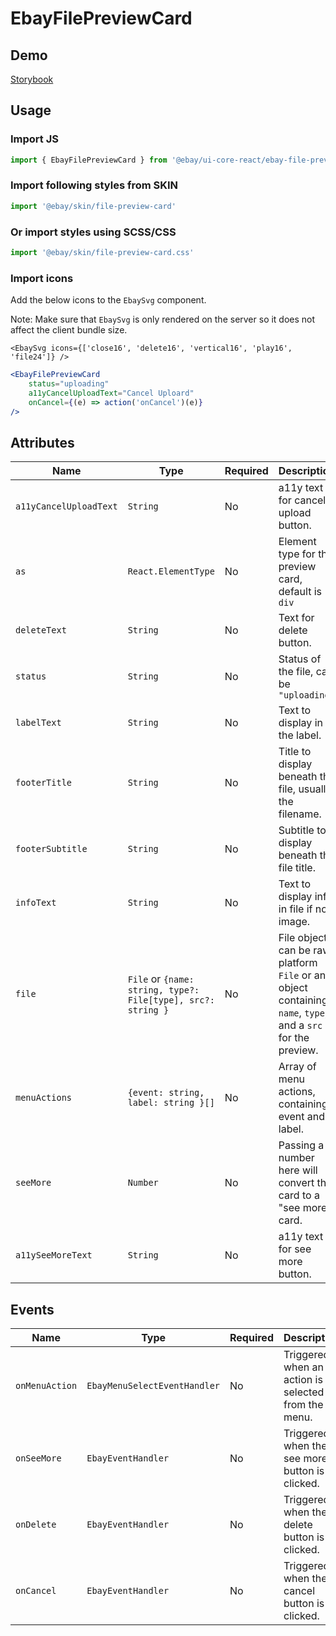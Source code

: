 # EbayFilePreviewCard

## Demo

[Storybook](https://opensource.ebay.com/ebayui-core-react/main/?path=/docs/media-ebay-file-preview-card--docs)

## Usage

### Import JS

```jsx harmony
import { EbayFilePreviewCard } from '@ebay/ui-core-react/ebay-file-preview-card'
```

### Import following styles from SKIN

```jsx harmony
import '@ebay/skin/file-preview-card'
```

### Or import styles using SCSS/CSS

```jsx harmony
import '@ebay/skin/file-preview-card.css'
```

### Import icons

Add the below icons to the `EbaySvg` component.

Note: Make sure that `EbaySvg` is only rendered on the server so it does not affect the client bundle size.

```tsx
<EbaySvg icons={['close16', 'delete16', 'vertical16', 'play16', 'file24']} />
```

```jsx harmony
<EbayFilePreviewCard
    status="uploading"
    a11yCancelUploadText="Cancel Uploard"
    onCancel={(e) => action('onCancel')(e)}
/>
```

## Attributes

| Name                   | Type                                                         | Required | Description                                                                                                  | Data |
| ---------------------- | ------------------------------------------------------------ | -------- | ------------------------------------------------------------------------------------------------------------ | ---- |
| `a11yCancelUploadText` | `String`                                                     | No       | a11y text for cancel upload button.                                                                          |      |
| `as`                   | `React.ElementType`                                          | No       | Element type for the preview card, default is `div`                                                          |      |
| `deleteText`           | `String`                                                     | No       | Text for delete button.                                                                                      |      |
| `status`               | `String`                                                     | No       | Status of the file, can be `"uploading"`                                                                     |      |
| `labelText`            | `String`                                                     | No       | Text to display in the label.                                                                                |      |
| `footerTitle`          | `String`                                                     | No       | Title to display beneath the file, usually the filename.                                                     |      |
| `footerSubtitle`       | `String`                                                     | No       | Subtitle to display beneath the file title.                                                                  |      |
| `infoText`             | `String`                                                     | No       | Text to display info in file if not image.                                                                   |      |
| `file`                 | `File` or `{name: string, type?: File[type], src?: string }` | No       | File object, can be raw platform `File` or an object containing `name`, `type`, and a `src` for the preview. |      |
| `menuActions`          | `{event: string, label: string }[]`                          | No       | Array of menu actions, containing event and label.                                                           |      |
| `seeMore`              | `Number`                                                     | No       | Passing a number here will convert the card to a "see more" card.                                            |      |
| `a11ySeeMoreText`      | `String`                                                     | No       | a11y text for see more button.                                                                               |

## Events

| Name           | Type                         | Required | Description                                         | Data                                                            |
| -------------- | ---------------------------- | -------- | --------------------------------------------------- | --------------------------------------------------------------- |
| `onMenuAction` | `EbayMenuSelectEventHandler` | No       | Triggered when an action is selected from the menu. | `event, {index: number, checked: number[], eventName?: string}` |
| `onSeeMore`    | `EbayEventHandler`           | No       | Triggered when the see more button is clicked.      | `event`                                                         |
| `onDelete`     | `EbayEventHandler`           | No       | Triggered when the delete button is clicked.        | `event`                                                         |
| `onCancel`     | `EbayEventHandler`           | No       | Triggered when the cancel button is clicked.        | `event`                                                         |
